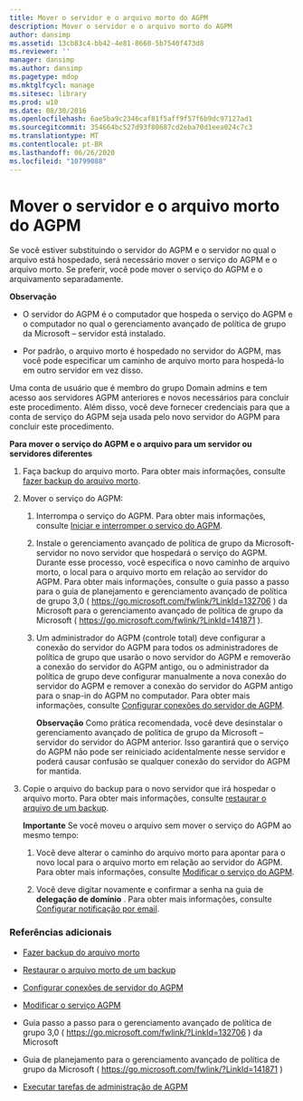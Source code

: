 ```yaml
---
title: Mover o servidor e o arquivo morto do AGPM
description: Mover o servidor e o arquivo morto do AGPM
author: dansimp
ms.assetid: 13cb83c4-bb42-4e81-8660-5b7540f473d8
ms.reviewer: ''
manager: dansimp
ms.author: dansimp
ms.pagetype: mdop
ms.mktglfcycl: manage
ms.sitesec: library
ms.prod: w10
ms.date: 08/30/2016
ms.openlocfilehash: 6ae5ba9c2346caf81f5aff9f57f6b9dc97127ad1
ms.sourcegitcommit: 354664bc527d93f80687cd2eba70d1eea024c7c3
ms.translationtype: MT
ms.contentlocale: pt-BR
ms.lasthandoff: 06/26/2020
ms.locfileid: "10799088"
---
```

# Mover o servidor e o arquivo morto do AGPM


Se você estiver substituindo o servidor do AGPM e o servidor no qual o arquivo está hospedado, será necessário mover o serviço do AGPM e o arquivo morto. Se preferir, você pode mover o serviço do AGPM e o arquivamento separadamente.

**Observação**  
-   O servidor do AGPM é o computador que hospeda o serviço do AGPM e o computador no qual o gerenciamento avançado de política de grupo da Microsoft – servidor está instalado.

-   Por padrão, o arquivo morto é hospedado no servidor do AGPM, mas você pode especificar um caminho de arquivo morto para hospedá-lo em outro servidor em vez disso.

 

Uma conta de usuário que é membro do grupo Domain admins e tem acesso aos servidores AGPM anteriores e novos necessários para concluir este procedimento. Além disso, você deve fornecer credenciais para que a conta de serviço do AGPM seja usada pelo novo servidor do AGPM para concluir este procedimento.

**Para mover o serviço do AGPM e o arquivo para um servidor ou servidores diferentes**

1.  Faça backup do arquivo morto. Para obter mais informações, consulte [fazer backup do arquivo morto](back-up-the-archive.md).

2.  Mover o serviço do AGPM:

    1.  Interrompa o serviço do AGPM. Para obter mais informações, consulte [Iniciar e interromper o serviço do AGPM](start-and-stop-the-agpm-service-agpm30ops.md).

    2.  Instale o gerenciamento avançado de política de grupo da Microsoft-servidor no novo servidor que hospedará o serviço do AGPM. Durante esse processo, você especifica o novo caminho de arquivo morto, o local para o arquivo morto em relação ao servidor do AGPM. Para obter mais informações, consulte o guia passo a passo para o guia de planejamento e gerenciamento avançado de política de grupo 3,0 ( <https://go.microsoft.com/fwlink/?LinkId=132706> ) da Microsoft para o gerenciamento avançado de política de grupo da Microsoft ( <https://go.microsoft.com/fwlink/?LinkId=141871> ).

    3.  Um administrador do AGPM (controle total) deve configurar a conexão do servidor do AGPM para todos os administradores de política de grupo que usarão o novo servidor do AGPM e removerão a conexão do servidor do AGPM antigo, ou o administrador da política de grupo deve configurar manualmente a nova conexão do servidor do AGPM e remover a conexão do servidor do AGPM antigo para o snap-in do AGPM no computador. Para obter mais informações, consulte [Configurar conexões do servidor de AGPM](configure-agpm-server-connections-agpm30ops.md).

        **Observação**  Como prática recomendada, você deve desinstalar o gerenciamento avançado de política de grupo da Microsoft – servidor do servidor do AGPM anterior. Isso garantirá que o serviço do AGPM não pode ser reiniciado acidentalmente nesse servidor e poderá causar confusão se qualquer conexão do servidor do AGPM for mantida.

         

3.  Copie o arquivo do backup para o novo servidor que irá hospedar o arquivo morto. Para obter mais informações, consulte [restaurar o arquivo de um backup](restore-the-archive-from-a-backup.md).

    **Importante**  Se você moveu o arquivo sem mover o serviço do AGPM ao mesmo tempo:

    1.  Você deve alterar o caminho do arquivo morto para apontar para o novo local para o arquivo morto em relação ao servidor do AGPM. Para obter mais informações, consulte [Modificar o serviço do AGPM](modify-the-agpm-service-agpm30ops.md).

    2.  Você deve digitar novamente e confirmar a senha na guia de **delegação de domínio** . Para obter mais informações, consulte [Configurar notificação por email](configure-e-mail-notification-agpm30ops.md).

     

### Referências adicionais

-   [Fazer backup do arquivo morto](back-up-the-archive.md)

-   [Restaurar o arquivo morto de um backup](restore-the-archive-from-a-backup.md)

-   [Configurar conexões de servidor do AGPM](configure-agpm-server-connections-agpm30ops.md)

-   [Modificar o serviço AGPM](modify-the-agpm-service-agpm30ops.md)

-   Guia passo a passo para o gerenciamento avançado de política de grupo 3,0 ( <https://go.microsoft.com/fwlink/?LinkId=132706> ) da Microsoft

-   Guia de planejamento para o gerenciamento avançado de política de grupo da Microsoft ( <https://go.microsoft.com/fwlink/?LinkId=141871> )

-   [Executar tarefas de administração de AGPM](performing-agpm-administrator-tasks-agpm30ops.md)

 

 





